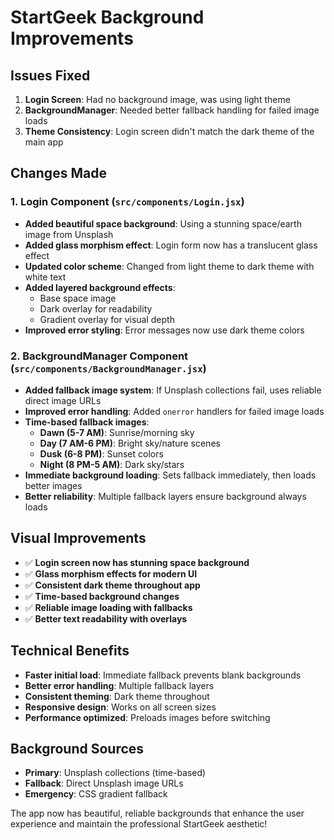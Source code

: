 # StartGeek Background Improvements

## Issues Fixed
1. **Login Screen**: Had no background image, was using light theme
2. **BackgroundManager**: Needed better fallback handling for failed image loads
3. **Theme Consistency**: Login screen didn't match the dark theme of the main app

## Changes Made

### 1. Login Component (`src/components/Login.jsx`)
- **Added beautiful space background**: Using a stunning space/earth image from Unsplash
- **Added glass morphism effect**: Login form now has a translucent glass effect
- **Updated color scheme**: Changed from light theme to dark theme with white text
- **Added layered background effects**:
  - Base space image
  - Dark overlay for readability
  - Gradient overlay for visual depth
- **Improved error styling**: Error messages now use dark theme colors

### 2. BackgroundManager Component (`src/components/BackgroundManager.jsx`)
- **Added fallback image system**: If Unsplash collections fail, uses reliable direct image URLs
- **Improved error handling**: Added `onerror` handlers for failed image loads
- **Time-based fallback images**:
  - **Dawn (5-7 AM)**: Sunrise/morning sky
  - **Day (7 AM-6 PM)**: Bright sky/nature scenes
  - **Dusk (6-8 PM)**: Sunset colors
  - **Night (8 PM-5 AM)**: Dark sky/stars
- **Immediate background loading**: Sets fallback immediately, then loads better images
- **Better reliability**: Multiple fallback layers ensure background always loads

## Visual Improvements
- ✅ **Login screen now has stunning space background**
- ✅ **Glass morphism effects for modern UI**
- ✅ **Consistent dark theme throughout app**
- ✅ **Time-based background changes**
- ✅ **Reliable image loading with fallbacks**
- ✅ **Better text readability with overlays**

## Technical Benefits
- **Faster initial load**: Immediate fallback prevents blank backgrounds
- **Better error handling**: Multiple fallback layers
- **Consistent theming**: Dark theme throughout
- **Responsive design**: Works on all screen sizes
- **Performance optimized**: Preloads images before switching

## Background Sources
- **Primary**: Unsplash collections (time-based)
- **Fallback**: Direct Unsplash image URLs
- **Emergency**: CSS gradient fallback

The app now has beautiful, reliable backgrounds that enhance the user experience and maintain the professional StartGeek aesthetic!